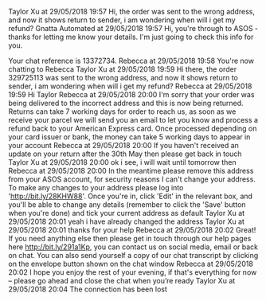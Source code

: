 Taylor Xu at 29/05/2018 19:57
Hi, the order was sent to the wrong address, and now it shows return to sender, i am wondering when will i get my refund?
Gnatta Automated at 29/05/2018 19:57
Hi, you're through to ASOS - thanks for letting me know your details. I'm just going to check this info for you.    Your chat reference is 13372734.
Rebecca at 29/05/2018 19:58
You're now chatting to Rebecca
Taylor Xu at 29/05/2018 19:59
Hi there, the order 329725113 was sent to the wrong address, and now it shows return to sender, i am wondering when will i get my refund?
Rebecca at 29/05/2018 19:59
Hi Taylor
Rebecca at 29/05/2018 20:00
I'm sorry that your order was being delivered to the incorrect address and this is now being returned. Returns can take 7 working days for order to reach us, as soon as we receive your parcel we will send you an email to let you know and process a refund back to your American Express card. Once processed depending on your card issuer or bank, the money can take 5 working days to appear in your account
Rebecca at 29/05/2018 20:00
If you haven't received an update on your return after the 30th May then please get back in touch
Taylor Xu at 29/05/2018 20:00
ok i see, i will wait until tomorrow then
Rebecca at 29/05/2018 20:00
In the meantime please remove this address from your ASOS account, for security reasons I can't change your address. To make any changes to your address please log into 'http://bit.ly/28KHW88'. Once you're in, click 'Edit' in the relevant box, and you'll be able to change any details (remember to click the 'Save' button when you're done) and tick your current address as default
Taylor Xu at 29/05/2018 20:01
yeah i have already changed the address
Taylor Xu at 29/05/2018 20:01
thanks for your help
Rebecca at 29/05/2018 20:02
Great! If you need anything else then please get in touch through our help pages here http://bit.ly/291a1Kp, you can contact us on social media, email or back on chat. You can also send yourself a copy of our chat transcript by clicking on the envelope button shown on the chat window
Rebecca at 29/05/2018 20:02
I hope you enjoy the rest of your evening, if that's everything for now – please go ahead and close the chat when you’re ready
Taylor Xu at 29/05/2018 20:04
The connection has been lost